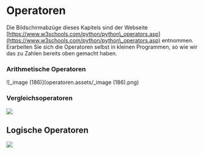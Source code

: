# Operatoren

Die Bildschirmabzüge dieses Kapitels sind der Webseite [https://www.w3schools.com/python/python\_operators.asp](https://www.w3schools.com/python/python\_operators.asp) entnommen. Erarbeiten Sie sich die Operatoren selbst in kleinen Programmen, so wie wir das zu Zahlen bereits oben gemacht haben.

### Arithmetische Operatoren

![_image (186)](operatoren.assets/_image (186).png)

### Vergleichsoperatoren

![](<../../.gitbook/assets/image (187).png>)

## Logische Operatoren

![](<../../.gitbook/assets/image (188).png>)

